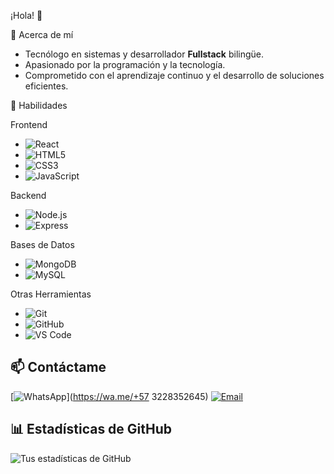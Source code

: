 ¡Hola! 👋

🌟 Acerca de mí
- Tecnólogo en sistemas y desarrollador **Fullstack** bilingüe.
- Apasionado por la programación y la tecnología.
- Comprometido con el aprendizaje continuo y el desarrollo de soluciones eficientes.

🔧 Habilidades

Frontend
- ![React](https://img.shields.io/badge/-React-61DAFB?style=flat-square&logo=react&logoColor=black)
- ![HTML5](https://img.shields.io/badge/-HTML5-E34F26?style=flat-square&logo=html5&logoColor=white)
- ![CSS3](https://img.shields.io/badge/-CSS3-1572B6?style=flat-square&logo=css3&logoColor=white)
- ![JavaScript](https://img.shields.io/badge/-JavaScript-F7DF1E?style=flat-square&logo=javascript&logoColor=black)

Backend
- ![Node.js](https://img.shields.io/badge/-Node.js-339933?style=flat-square&logo=node.js&logoColor=white)
- ![Express](https://img.shields.io/badge/-Express-000000?style=flat-square&logo=express&logoColor=white)

Bases de Datos
- ![MongoDB](https://img.shields.io/badge/-MongoDB-47A248?style=flat-square&logo=mongodb&logoColor=white)
- ![MySQL](https://img.shields.io/badge/-MySQL-4479A1?style=flat-square&logo=mysql&logoColor=white)

Otras Herramientas
- ![Git](https://img.shields.io/badge/-Git-F05032?style=flat-square&logo=git&logoColor=white)
- ![GitHub](https://img.shields.io/badge/-GitHub-181717?style=flat-square&logo=github&logoColor=white)
- ![VS Code](https://img.shields.io/badge/-VS%20Code-007ACC?style=flat-square&logo=visual-studio-code&logoColor=white)


## 📫 Contáctame
[![WhatsApp](https://img.shields.io/badge/-WhatsApp-25D366?style=flat-square&logo=whatsapp&logoColor=white)](https://wa.me/+57 3228352645)
[![Email](https://img.shields.io/badge/-Email-D14836?style=flat-square&logo=gmail&logoColor=white)](angelusignis777@gmail.com)



## 📊 Estadísticas de GitHub
![Tus estadísticas de GitHub](https://github-readme-stats.vercel.app/api?username=OzCastaneda&show_icons=true&theme=radical)

